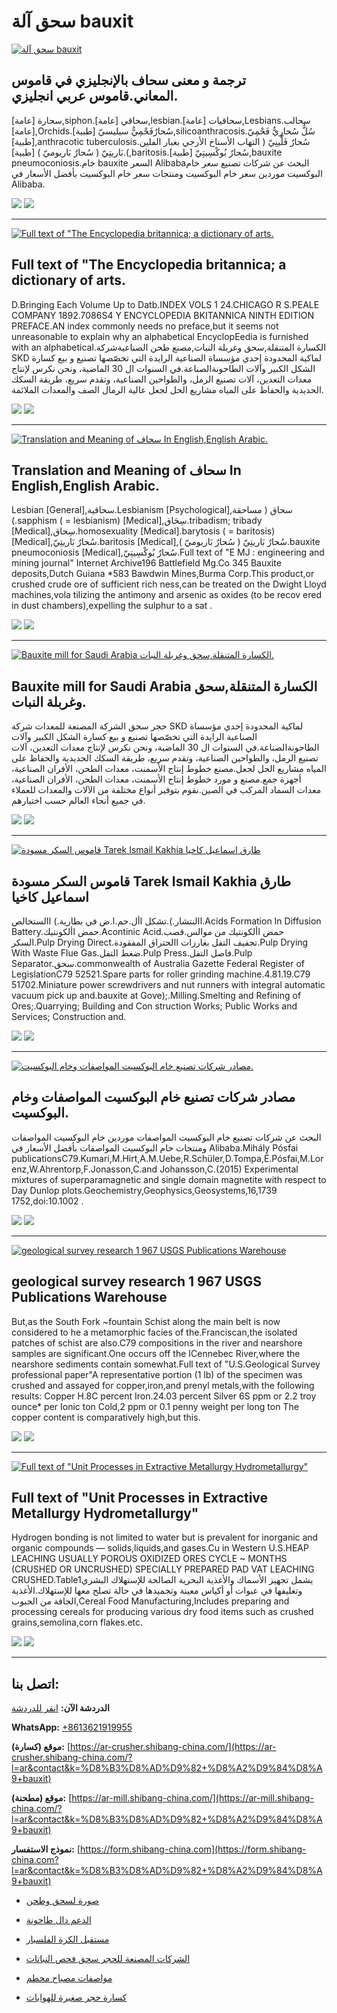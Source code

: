 # سحق آلة bauxit

<a href="https://swt.shibang-china.com/?l=ar&img&k=%D8%B3%D8%AD%D9%82+%D8%A2%D9%84%D8%A9+bauxit" target="_blank">![سحق آلة bauxit](http://static.shibang-china.com/all-800x300/1021.jpg)</a>

## ترجمة و معنى سحاف بالإنجليزي في قاموس المعاني.قاموس عربي انجليزي.
سحارة [عامة],siphon.سحاقي [عامة],lesbian.سحاقيات [عامة],Lesbians.سحالب [عامة],Orchids.سُحارٌفَحْمِيٌّ سيليسيّ [طبية],silicoanthracosis.سُلٌّ سُحارِيٌّ فَحْمِيّ [طبية],anthracotic tuberculosis.سُحارٌ فَلِّينِيّ ( التهاب الأسناخ الأرجي بغبار الفلين ).بَاريتِيّ ( سُحارٌ بَاريوميّ ) [طبية],baritosis.سُحارٌ بُوكْسِيتِيّ [طبية],bauxite pneumoconiosis.خام bauxite السعر Alibabaالبحث عن شركات تصنيع سعر خام البوكسيت موردين سعر خام البوكسيت ومنتجات سعر خام البوكسيت بأفضل الأسعار في Alibaba.


<a href="https://whatsapp.shibangsoft.com/WhatsApp.php" target="_blank" title="WhatsApp">![](http://static.shibang-china.com/icon/whatsapp.png)</a> <a href="https://swt.shibang-china.com/?l=ar&icon&k=%D8%B3%D8%AD%D9%82+%D8%A2%D9%84%D8%A9+bauxit" target="_blank">![](http://static.shibang-china.com/icon/chat-ar.png)</a>

---

<a href="https://swt.shibang-china.com/?l=ar&img&k=%D8%B3%D8%AD%D9%82+%D8%A2%D9%84%D8%A9+bauxit" target="_blank">![Full text of &quot;The Encyclopedia britannica; a dictionary of arts.](http://static.shibang-china.com/all-800x300/383.jpg)</a>

## Full text of &quot;The Encyclopedia britannica; a dictionary of arts.
D.Bringing Each Volume Up to Datb.INDEX VOLS 1 24.CHICAGO R S.PEALE COMPANY 1892.7086S4 Y ENCYCLOPEDIA BKITANNICA NINTH EDITION PREFACE.AN index commonly needs no preface,but it seems not unreasonable to explain why an alphabetical EncyclopEedia is furnished with an alphabetical.الكسارة المتنقلة,سحق وغربلة النبات,مصنع طحن الصناعيةشركة SKD لماكية المحدودة إحدي مؤسساة الصناعية الرايدة التي تخصّصها تصنيع و بيع كسارة الشكل الكبير وآلات الطاحونةالصناعة.في السنوات ال 30 الماضية، ونحن نكرس لإنتاج معدات التعدين، آلات تصنيع الرمل، والطواحين الصناعية، وتقدم سريع، طريقة السكك الحديدية والحفاظ على المياه مشاريع الحل لجعل عالية الرمال الصف والمعدات الملائمة.


<a href="https://whatsapp.shibangsoft.com/WhatsApp.php" target="_blank" title="WhatsApp">![](http://static.shibang-china.com/icon/whatsapp.png)</a> <a href="https://swt.shibang-china.com/?l=ar&icon&k=%D8%B3%D8%AD%D9%82+%D8%A2%D9%84%D8%A9+bauxit" target="_blank">![](http://static.shibang-china.com/icon/chat-ar.png)</a>

---

<a href="https://swt.shibang-china.com/?l=ar&img&k=%D8%B3%D8%AD%D9%82+%D8%A2%D9%84%D8%A9+bauxit" target="_blank">![Translation and Meaning of سحاف In English,English Arabic.](http://static.shibang-china.com/all-800x300/318.jpg)</a>

## Translation and Meaning of سحاف In English,English Arabic.
Lesbian [General],سحاقية.Lesbianism [Psychological],سحاق ( مساحقة ).sapphism ( = lesbianism) [Medical],سِحَاق.tribadism; tribady [Medical],سِحاق.homosexuality [Medical].barytosis ( = baritosis) [Medical],سُحارٌ بَاريتِيّ.baritosis [Medical],سُحارٌ بَاريتِيّ ( سُحارٌ بَاريوميّ ).bauxite pneumoconiosis [Medical],سُحارٌ بُوكْسِيتِيّ.Full text of &quot;E MJ : engineering and mining journal&quot; Internet Archive196 Battlefield Mg.Co 345 Bauxite deposits,Dutch Guiana *583 Bawdwin Mines,Burma Corp.This product,or crushed crude ore of sufficient rich ness,can be treated on the Dwight Lloyd machines,vola tilizing the antimony and arsenic as oxides (to be recov ered in dust chambers),expelling the sulphur to a sat .


<a href="https://whatsapp.shibangsoft.com/WhatsApp.php" target="_blank" title="WhatsApp">![](http://static.shibang-china.com/icon/whatsapp.png)</a> <a href="https://swt.shibang-china.com/?l=ar&icon&k=%D8%B3%D8%AD%D9%82+%D8%A2%D9%84%D8%A9+bauxit" target="_blank">![](http://static.shibang-china.com/icon/chat-ar.png)</a>

---

<a href="https://swt.shibang-china.com/?l=ar&img&k=%D8%B3%D8%AD%D9%82+%D8%A2%D9%84%D8%A9+bauxit" target="_blank">![Bauxite mill for Saudi Arabia الكسارة المتنقلة,سحق وغربلة النبات.](http://static.shibang-china.com/all-800x300/1254.jpg)</a>

## Bauxite mill for Saudi Arabia الكسارة المتنقلة,سحق وغربلة النبات.
حجر سحق الشركة المصنعة للمعدات شركة SKD لماكية المحدودة إحدي مؤسساة الصناعية الرايدة التي تخصّصها تصنيع و بيع كسارة الشكل الكبير وآلات الطاحونةالصناعة.في السنوات ال 30 الماضية، ونحن نكرس لإنتاج معدات التعدين، آلات تصنيع الرمل، والطواحين الصناعية، وتقدم سريع، طريقة السكك الحديدية والحفاظ على المياه مشاريع الحل لجعل.مصنع خطوط إنتاج الأسمنت، معدات الطحن، الأفران الصناعية، أجهزة جمع.مصنع و مورد خطوط إنتاج الأسمنت، معدات الطحن، الأفران الصناعية، معدات السماد المركب في الصين.نقوم بتوفير أنواع مختلفة من الآلات والمعدات للعملاء في جميع أنحاء العالم حسب اختيارهم.


<a href="https://whatsapp.shibangsoft.com/WhatsApp.php" target="_blank" title="WhatsApp">![](http://static.shibang-china.com/icon/whatsapp.png)</a> <a href="https://swt.shibang-china.com/?l=ar&icon&k=%D8%B3%D8%AD%D9%82+%D8%A2%D9%84%D8%A9+bauxit" target="_blank">![](http://static.shibang-china.com/icon/chat-ar.png)</a>

---

<a href="https://swt.shibang-china.com/?l=ar&img&k=%D8%B3%D8%AD%D9%82+%D8%A2%D9%84%D8%A9+bauxit" target="_blank">![قاموس السكر مسودة Tarek Ismail Kakhia طارق اسماعيل كاخيا](http://static.shibang-china.com/all-800x300/1445.jpg)</a>

## قاموس السكر مسودة Tarek Ismail Kakhia طارق اسماعيل كاخيا
تشكل األ.حم.ا.ض في بطارية.) االستخالص.(.االنتشار.Acids Formation In Diffusion Battery.حمض األكونتيك.Acontinic Acid.حمض األكونتيك من موالس.قصب السكر.Pulp Drying Direct.تجفيف التفل بغارزات االحتراق المفقودة.Pulp Drying With Waste Flue Gas.ضغط التفل.Pulp Press.فاصل التفل.Pulp Separator.سحق.commonwealth of Australia Gazette Federal Register of LegislationC79 52521.Spare parts for roller grinding machine.4.81.19.C79 51702.Miniature power screwdrivers and nut runners with integral automatic vacuum pick up and.bauxite at Gove);.Milling.Smelting and Refining of Ores;.Quarrying; Building and Con struction Works; Public Works and Services; Construction and.


<a href="https://whatsapp.shibangsoft.com/WhatsApp.php" target="_blank" title="WhatsApp">![](http://static.shibang-china.com/icon/whatsapp.png)</a> <a href="https://swt.shibang-china.com/?l=ar&icon&k=%D8%B3%D8%AD%D9%82+%D8%A2%D9%84%D8%A9+bauxit" target="_blank">![](http://static.shibang-china.com/icon/chat-ar.png)</a>

---

<a href="https://swt.shibang-china.com/?l=ar&img&k=%D8%B3%D8%AD%D9%82+%D8%A2%D9%84%D8%A9+bauxit" target="_blank">![مصادر شركات تصنيع خام البوكسيت المواصفات وخام البوكسيت.](http://static.shibang-china.com/all-800x300/582.jpg)</a>

## مصادر شركات تصنيع خام البوكسيت المواصفات وخام البوكسيت.
البحث عن شركات تصنيع خام البوكسيت المواصفات موردين خام البوكسيت المواصفات ومنتجات خام البوكسيت المواصفات بأفضل الأسعار في Alibaba.Mihály Pósfai publicationsC79.Kumari,M.Hirt,A.M.Uebe,R.Schüler,D.Tompa,É.Pósfai,M.Lorenz,W.Ahrentorp,F.Jonasson,C.and Johansson,C.(2015) Experimental mixtures of superparamagnetic and single domain magnetite with respect to Day Dunlop plots.Geochemistry,Geophysics,Geosystems,16,1739 1752,doi:10.1002 .


<a href="https://whatsapp.shibangsoft.com/WhatsApp.php" target="_blank" title="WhatsApp">![](http://static.shibang-china.com/icon/whatsapp.png)</a> <a href="https://swt.shibang-china.com/?l=ar&icon&k=%D8%B3%D8%AD%D9%82+%D8%A2%D9%84%D8%A9+bauxit" target="_blank">![](http://static.shibang-china.com/icon/chat-ar.png)</a>

---

<a href="https://swt.shibang-china.com/?l=ar&img&k=%D8%B3%D8%AD%D9%82+%D8%A2%D9%84%D8%A9+bauxit" target="_blank">![geological survey research 1 967 USGS Publications Warehouse](http://static.shibang-china.com/all-800x300/56.jpg)</a>

## geological survey research 1 967 USGS Publications Warehouse
But,as the South Fork ~fountain Schist along the main belt is now considered to he a metamorphic facies of the.Franciscan,the isolated patches of schist are also.C79 compositions in the river and nearshore samples are significant.One occurs off the ICennebec River,where the nearshore sediments contain somewhat.Full text of &quot;U.S.Geological Survey professional paper&quot;A representative portion (1 lb) of the specimen was crushed and assayed for copper,iron,and prenyl metals,with the following results: Copper H.8C percent Iron.24.03 percent Silver 6S ppm or 2.2 troy ounce* per Ionic ton Cold,2 ppm or 0.1 penny weight per long ton The copper content is comparatively high,but this.


<a href="https://whatsapp.shibangsoft.com/WhatsApp.php" target="_blank" title="WhatsApp">![](http://static.shibang-china.com/icon/whatsapp.png)</a> <a href="https://swt.shibang-china.com/?l=ar&icon&k=%D8%B3%D8%AD%D9%82+%D8%A2%D9%84%D8%A9+bauxit" target="_blank">![](http://static.shibang-china.com/icon/chat-ar.png)</a>

---

<a href="https://swt.shibang-china.com/?l=ar&img&k=%D8%B3%D8%AD%D9%82+%D8%A2%D9%84%D8%A9+bauxit" target="_blank">![Full text of &quot;Unit Processes in Extractive Metallurgy Hydrometallurgy&quot;](http://static.shibang-china.com/all-800x300/112.jpg)</a>

## Full text of &quot;Unit Processes in Extractive Metallurgy Hydrometallurgy&quot;
Hydrogen bonding is not limited to water but is prevalent for inorganic and organic compounds — solids,liquids,and gases.Cu in Western U.S.HEAP LEACHING USUALLY POROUS OXIDIZED ORES CYCLE ~ MONTHS (CRUSHED OR UNCRUSHED) SPECIALLY PREPARED PAD VAT LEACHING CRUSHED.Table1يشمل تجهيز الأسماك والأغذية البحرية الصالحة للإستهلاك البشري وتغليفها في عبوات أو أكياس معينة وتجميدها في حالة تصلح معها للإستهلاك.الأغذية الجافة من الحبوب,Cereal Food Manufacturing,Includes preparing and processing cereals for producing various dry food items such as crushed grains,semolina,corn flakes.etc.


<a href="https://whatsapp.shibangsoft.com/WhatsApp.php" target="_blank" title="WhatsApp">![](http://static.shibang-china.com/icon/whatsapp.png)</a> <a href="https://swt.shibang-china.com/?l=ar&icon&k=%D8%B3%D8%AD%D9%82+%D8%A2%D9%84%D8%A9+bauxit" target="_blank">![](http://static.shibang-china.com/icon/chat-ar.png)</a>

---
## اتصل بنا:

**الدردشة الآن:** [انقر للدردشة](https://swt.shibang-china.com?l=ar&contact&k=%D8%B3%D8%AD%D9%82+%D8%A2%D9%84%D8%A9+bauxit)

**WhatsApp:**  [+8613621919955](https://whatsapp.shibangsoft.com/WhatsApp.php)

**موقع (كسارة):** [https://ar-crusher.shibang-china.com/](https://ar-crusher.shibang-china.com/?l=ar&contact&k=%D8%B3%D8%AD%D9%82+%D8%A2%D9%84%D8%A9+bauxit)

**موقع (مطحنة):** [https://ar-mill.shibang-china.com/](https://ar-mill.shibang-china.com/?l=ar&contact&k=%D8%B3%D8%AD%D9%82+%D8%A2%D9%84%D8%A9+bauxit)

**نموذج الاستفسار:** [https://form.shibang-china.com](https://form.shibang-china.com?l=ar&contact&k=%D8%B3%D8%AD%D9%82+%D8%A2%D9%84%D8%A9+bauxit)

* [صورة لسحق وطحن](../27/%D8%B5%D9%88%D8%B1%D8%A9%20%D9%84%D8%B3%D8%AD%D9%82%20%D9%88%D8%B7%D8%AD%D9%86.md)

* [الدعم دال طاحونة](../26/%D8%A7%D9%84%D8%AF%D8%B9%D9%85%20%D8%AF%D8%A7%D9%84%20%D8%B7%D8%A7%D8%AD%D9%88%D9%86%D8%A9.md)

* [مستقبل الكرة الفلسبار](../26/%D9%85%D8%B3%D8%AA%D9%82%D8%A8%D9%84%20%D8%A7%D9%84%D9%83%D8%B1%D8%A9%20%D8%A7%D9%84%D9%81%D9%84%D8%B3%D8%A8%D8%A7%D8%B1.md)

* [الشركات المصنعة للحجر سحق فحص النباتات](../26/%D8%A7%D9%84%D8%B4%D8%B1%D9%83%D8%A7%D8%AA%20%D8%A7%D9%84%D9%85%D8%B5%D9%86%D8%B9%D8%A9%20%D9%84%D9%84%D8%AD%D8%AC%D8%B1%20%D8%B3%D8%AD%D9%82%20%D9%81%D8%AD%D8%B5%20%D8%A7%D9%84%D9%86%D8%A8%D8%A7%D8%AA%D8%A7%D8%AA.md)

* [مواصفات مصباح محطم](../26/%D9%85%D9%88%D8%A7%D8%B5%D9%81%D8%A7%D8%AA%20%D9%85%D8%B5%D8%A8%D8%A7%D8%AD%20%D9%85%D8%AD%D8%B7%D9%85.md)

* [كسارة حجر صغيرة للهوايات](../27/%D9%83%D8%B3%D8%A7%D8%B1%D8%A9%20%D8%AD%D8%AC%D8%B1%20%D8%B5%D8%BA%D9%8A%D8%B1%D8%A9%20%D9%84%D9%84%D9%87%D9%88%D8%A7%D9%8A%D8%A7%D8%AA.md)